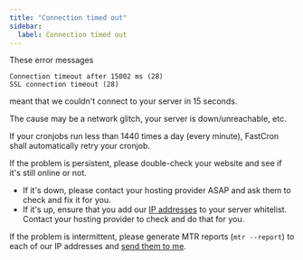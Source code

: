 ```yaml
---
title: "Connection timed out"
sidebar:
  label: Connection timed out
---
```


These error messages
```
Connection timeout after 15002 ms (28)
SSL connection timeout (28)
```
meant that we couldn't connect to your server in 15 seconds.

The cause may be a network glitch, your server is down/unreachable, etc.

If your cronjobs run less than 1440 times a day (every minute), FastCron shall automatically retry your cronjob.

If the problem is persistent, please double-check your website and see if it's still online or not.
- If it's down, please contact your hosting provider ASAP and ask them to check and fix it for you.
- If it's up, ensure that you add our [IP addresses](/ip-addresses) to your server whitelist. Contact your hosting provider to check and do that for you.

If the problem is intermittent, please generate MTR reports (`mtr --report`) to each of our IP addresses and [send them to me](mailto:support@fastcron.com).
